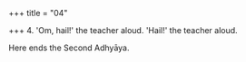 +++
title = "04"

+++
4. 'Om, hail!' the teacher aloud. 'Hail!' the teacher aloud.

Here ends the Second Adhyāya.
